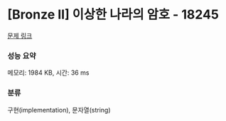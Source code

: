 # [Bronze II] 이상한 나라의 암호 - 18245 

[문제 링크](https://www.acmicpc.net/problem/18245) 

### 성능 요약

메모리: 1984 KB, 시간: 36 ms

### 분류

구현(implementation), 문자열(string)

